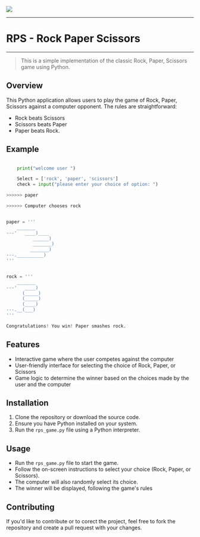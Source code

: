 <img src="https://i.pinimg.com/564x/70/65/eb/7065eb485b66deb6154d0ed9478964f5.jpg" align="center">

---

# RPS - Rock Paper Scissors

---

> This is a simple implementation of the classic Rock, Paper, Scissors game using Python.

## Overview

This Python application allows users to play the game of Rock, Paper, Scissors against a computer opponent. 
The rules are straightforward: 
* Rock beats Scissors 
* Scissors beats Paper  
* Paper beats Rock.

## Example

```python

    print("welcome user ")

    Select = ['rock', 'paper', 'scissors']
    check = input("please enter your choice of option: ")

>>>>>> paper

>>>>>> Computer chooses rock


paper = '''
    _______
---'   ____)____
          ______)
          _______)
         _______)
---.__________)
'''


rock = '''
    _______
---'   ____)
      (_____)
      (_____)
      (____)
---.__(___)
'''

Congratulations! You win! Paper smashes rock.
```


## Features

- Interactive game where the user competes against the computer
- User-friendly interface for selecting the choice of Rock, Paper, or Scissors
- Game logic to determine the winner based on the choices made by the user and the computer

## Installation

1. Clone the repository or download the source code.
2. Ensure you have Python installed on your system.
3. Run the `rps_game.py` file using a Python interpreter.

## Usage

- Run the `rps_game.py` file to start the game.
- Follow the on-screen instructions to select your choice (Rock, Paper, or Scissors).
- The computer will also randomly select its choice.
- The winner will be displayed, following the game's rules


## Contributing

If you'd like to contribute or to corect the project, feel free to fork the repository and create a pull request with your changes.





